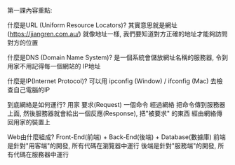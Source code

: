 第一課內容重點:

什麼是URL (Uniform Resource Locators)?
  其實意思就是網址 (https://jiangren.com.au/)
  就像地址一樣, 我們要知道對方正確的地址才能夠訪問對方的位置
  
什麼是DNS (Domain Name System)?
  是一個系統會儲放網址名稱的服務器, 令到用家不用記得每一個網站的 IP地址

什麼是IP(Internet Protocol)?
  可以用 ipconfig (Window) / ifconfig (Mac) 去檢查自己電腦的IP
  
到底網絡是如何運行?
  用家 要求(Request) 一個命令 經過網絡 把命令傳到服務器上面,
  然後服務器就會給出一個反應(Response), 把"被要求" 的東西 經由網絡傳回用家的裝置上
  
Web由什麼組成?
  Front-End(前端) + Back-End(後端) + Database(數據庫)
  前端是針對"用客端"的開發, 所有代碼在瀏覽器中運行
  後端是針對"服務端"的開發, 所有代碼在服務器中運行
  
  
